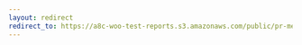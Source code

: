 ```yaml
---
layout: redirect
redirect_to: https://a8c-woo-test-reports.s3.amazonaws.com/public/pr-merge/38293/api/index.html
---
```


